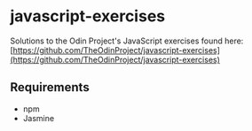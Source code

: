 # javascript-exercises
Solutions to the Odin Project's JavaScript exercises found here: [https://github.com/TheOdinProject/javascript-exercises](https://github.com/TheOdinProject/javascript-exercises)

## Requirements
* npm
* Jasmine
